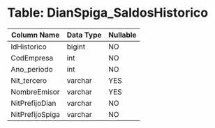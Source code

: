 # Table: DianSpiga_SaldosHistorico

| Column Name | Data Type | Nullable |
|-------------|-----------|----------|
| IdHistorico | bigint | NO |
| CodEmpresa | int | NO |
| Ano_periodo | int | NO |
| Nit_tercero | varchar | YES |
| NombreEmisor | varchar | YES |
| NitPrefijoDian | varchar | NO |
| NitPrefijoSpiga | varchar | NO |

